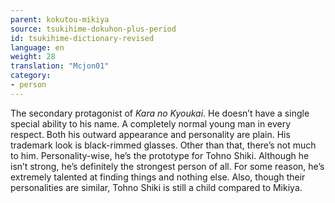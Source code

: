 ```yaml
---
parent: kokutou-mikiya
source: tsukihime-dokuhon-plus-period
id: tsukihime-dictionary-revised
language: en
weight: 28
translation: "Mcjon01"
category:
- person
---
```


The secondary protagonist of *Kara no Kyoukai*.
He doesn’t have a single special ability to his name. A completely normal young man in every respect. Both his outward appearance and personality are plain. His trademark look is black-rimmed glasses.
Other than that, there’s not much to him. Personality-wise, he’s the prototype for Tohno Shiki.
Although he isn’t strong, he’s definitely the strongest person of all. For some reason, he’s extremely talented at finding things and nothing else.
Also, though their personalities are similar, Tohno Shiki is still a child compared to Mikiya.
